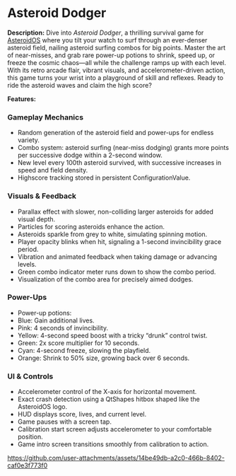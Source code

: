 # Asteroid Dodger

**Description:**
Dive into *Asteroid Dodger*, a thrilling survival game for [AsteroidOS](http://asteroidos.org/) where you tilt your watch to surf through an ever-denser asteroid field, nailing asteroid surfing combos for big points. Master the art of near-misses, and grab rare power-up potions to shrink, speed up, or freeze the cosmic chaos—all while the challenge ramps up with each level. With its retro arcade flair, vibrant visuals, and accelerometer-driven action, this game turns your wrist into a playground of skill and reflexes.
Ready to ride the asteroid waves and claim the high score?

**Features:**

### Gameplay Mechanics
- Random generation of the asteroid field and power-ups for endless variety.
- Combo system: asteroid surfing (near-miss dodging) grants more points per successive dodge within a 2-second window.
- New level every 100th asteroid survived, with successive increases in speed and field density.
- Highscore tracking stored in persistent ConfigurationValue.

### Visuals & Feedback
- Parallax effect with slower, non-colliding larger asteroids for added visual depth.
- Particles for scoring asteroids enhance the action.
- Asteroids sparkle from grey to white, simulating spinning motion.
- Player opacity blinks when hit, signaling a 1-second invincibility grace period.
- Vibration and animated feedback when taking damage or advancing levels.
- Green combo indicator meter runs down to show the combo period.
- Visualization of the combo area for precisely aimed dodges.

### Power-Ups
- Power-up potions:
- Blue: Gain additional lives.
- Pink: 4 seconds of invincibility.
- Yellow: 4-second speed boost with a tricky “drunk” control twist.
- Green: 2x score multiplier for 10 seconds.
- Cyan: 4-second freeze, slowing the playfield.
- Orange: Shrink to 50% size, growing back over 6 seconds.

### UI & Controls
- Accelerometer control of the X-axis for horizontal movement.
- Exact crash detection using a QtShapes hitbox shaped like the AsteroidOS logo.
- HUD displays score, lives, and current level.
- Game pauses with a screen tap.
- Calibration start screen adjusts accelerometer to your comfortable position.
- Game intro screen transitions smoothly from calibration to action.

https://github.com/user-attachments/assets/14be49db-a2c0-466b-8402-caf0e3f773f0

